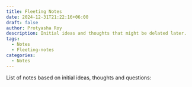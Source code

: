 ```yaml
---
title: Fleeting Notes
date: 2024-12-31T21:22:16+06:00
draft: false
author: Protyasha Roy
description: Initial ideas and thoughts that might be delated later.
tags:
  - Notes
  - Fleeting-notes
categories:
  - Notes
---
```

List of notes based on initial ideas, thoughts and questions: